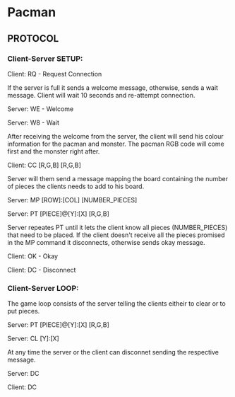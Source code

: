# Pacman

## PROTOCOL

### Client-Server SETUP:

Client: RQ - Request Connection

If the server is full it sends a welcome message, otherwise, sends a wait message. Client will wait 10 seconds and re-attempt connection.

Server: WE - Welcome

Server: W8 - Wait

After receiving the welcome from the server, the client will send his colour information for the pacman and monster. The pacman RGB code will come first and the monster right after.

Client: CC [R,G,B] [R,G,B]

Server will them send a message mapping the board containing the number of pieces the clients needs to add to his board.

Server: MP  [ROW]:[COL] [NUMBER_PIECES] 

Server: PT  [PIECE]@[Y]:[X] [R,G,B]           

Server repeates PT until it lets the client know all pieces (NUMBER_PIECES) that need to be placed.
If the client doesn't receive all the pieces promised in the MP command it disconnects, otherwise sends okay message.

Client: OK - Okay

Client: DC - Disconnect


### Client-Server LOOP:

The game loop consists of the server telling the clients eitheir to clear or to put pieces.

Server: PT [PIECE]@[Y]:[X] [R,G,B]   

Server: CL [Y]:[X]

At any time the server or the client can disconnet sending the respective message.

Server: DC

Client: DC
